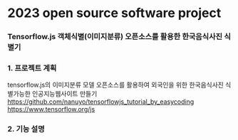 # 2023 open source software project
### Tensorflow.js 객체식별(이미지분류) 오픈소스를 활용한 한국음식사진 식별기

### 1. 프로젝트 계획
tensorflow.js의 이미지분류 모델 오픈소스를 활용하여 외국인을 위한 한국음식사진 식별가능한 인공지능웹사이트 만들기
https://github.com/nanuyo/tensorflowjs_tutorial_by_easycoding
https://www.tensorflow.org/js
### 2. 기능 설명





